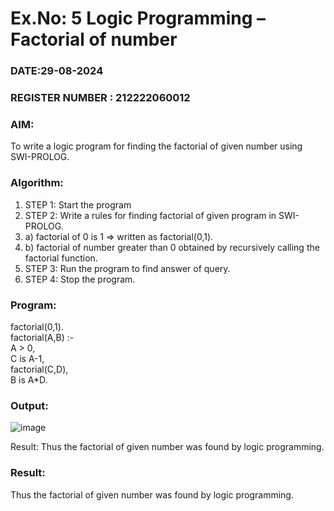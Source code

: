 # Ex.No: 5   Logic Programming – Factorial of number   
### DATE:29-08-2024                                                                           
### REGISTER NUMBER : 212222060012
### AIM: 
To  write  a logic program for finding the factorial of given number using SWI-PROLOG. 
### Algorithm:
1. STEP 1: Start the program
2. STEP 2:  Write a rules for finding factorial of given program in SWI-PROLOG.
3.   a)	factorial of 0 is 1 => written as factorial(0,1).
4.   b)	factorial of number greater than 0 obtained by recursively calling the factorial    function.
5. STEP 3: Run the program  to find answer of  query.
6. STEP 4: Stop the program.

### Program:

factorial(0,1).<br>
factorial(A,B) :-<br>
A > 0,<br>
C is A-1,<br>
factorial(C,D),<br>
B is A*D.<br>


### Output:
![image](https://github.com/user-attachments/assets/b8a63a89-054c-4846-a58c-6693b896bb7d)

Result:
Thus the factorial of given number was found by logic programming.



### Result:
Thus the factorial of given number was found by logic programming. 
